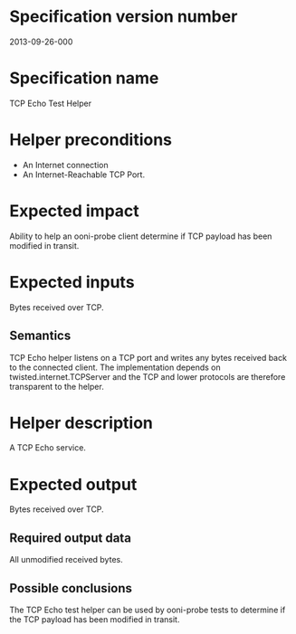 # Specification version number 

2013-09-26-000

# Specification name

  TCP Echo Test Helper

# Helper preconditions

  * An Internet connection
  * An Internet-Reachable TCP Port.

# Expected impact

  Ability to help an ooni-probe client determine if TCP payload has been
  modified in transit.

# Expected inputs

  Bytes received over TCP.

## Semantics

  TCP Echo helper listens on a TCP port and writes any bytes received back to
  the connected client. The implementation depends on
  twisted.internet.TCPServer and the TCP and lower protocols are therefore
  transparent to the helper.

# Helper description

 A TCP Echo service.

# Expected output

  Bytes received over TCP.

## Required output data
  
  All unmodified received bytes.

## Possible conclusions

  The TCP Echo test helper can be used by ooni-probe tests to determine if
  the TCP payload has been modified in transit.
